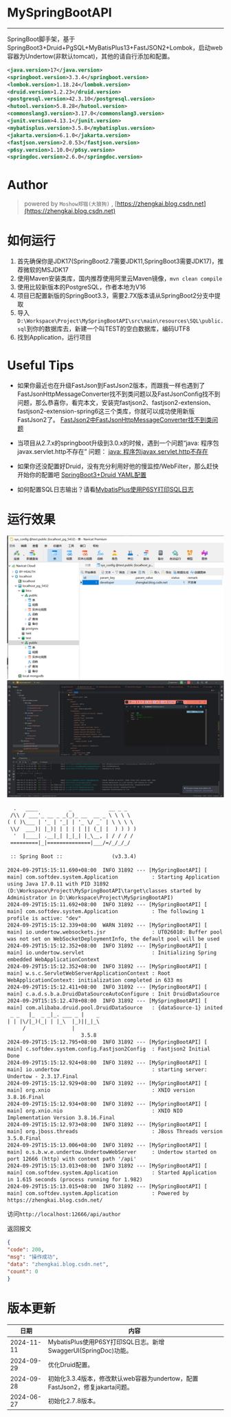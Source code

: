 # MySpringBootAPI
----
SpringBoot脚手架，基于SpringBoot3+Druid+PgSQL+MyBatisPlus13+FastJSON2+Lombok，启动web容器为Undertow(非默认tomcat)，其他的请自行添加和配置。

```xml
<java.version>17</java.version>
<springboot.version>3.3.4</springboot.version>
<lombok.version>1.18.24</lombok.version>
<druid.version>1.2.23</druid.version>
<postgresql.version>42.3.10</postgresql.version>
<hutool.version>5.8.28</hutool.version>
<commonslang3.version>3.17.0</commonslang3.version>
<junit.version>4.13.1</junit.version>
<mybatisplus.version>3.5.8</mybatisplus.version>
<jakarta.version>6.1.0</jakarta.version>
<fastjson.version>2.0.53</fastjson.version>
<p6sy.version>1.10.0</p6sy.version>
<springdoc.version>2.6.0</springdoc.version>
```

# Author
>powered by `Moshow郑锴(大狼狗)` , [https://zhengkai.blog.csdn.net](https://zhengkai.blog.csdn.net)

# 如何运行
1. 首先确保你是JDK17(SpringBoot2.7需要JDK11,SpringBoot3需要JDK17)，推荐微软的MSJDK17
2. 使用Maven安装类库，国内推荐使用阿里云Maven镜像，`mvn clean compile`
3. 使用比较新版本的PostgreSQL，作者本地为V16
4. 项目已配置新版的SpringBoot3.3，需要2.7X版本请从SpringBoot2分支中提取
5. 导入`D:\Workspace\Project\MySpringBootAPI\src\main\resources\SQL\public.sql`到你的数据库去，新建一个叫TEST的空白数据库，编码UTF8
6. 找到Application，运行项目

# Useful Tips
- 如果你最近也在升级FastJson到FastJson2版本，而跟我一样也遇到了FastJsonHttpMessageConverter找不到类问题以及FastJsonConfig找不到问题，那么恭喜你，看完本文，安装完fastjson2、fastjson2-extension、fastjson2-extension-spring6这三个类库，你就可以成功使用新版FastJson2了。
 [FastJson2中FastJsonHttpMessageConverter找不到类问题](https://blog.csdn.net/moshowgame/article/details/138013669)

- 当项目从2.7.x的springboot升级到3.0.x的时候，遇到一个问题“java: 程序包javax.servlet.http不存在” 问题：
 [java: 程序包javax.servlet.http不存在](https://zhengkai.blog.csdn.net/article/details/131362304)

- 如果你还没配置好Druid，没有充分利用好他的慢监控/WebFilter，那么赶快开始你的配置吧 [SpringBoot3+Druid YAML配置](https://blog.csdn.net/moshowgame/article/details/142641883)

- 如何配置SQL日志输出？请看[MybatisPlus使用P6SY打印SQL日志](https://blog.csdn.net/moshowgame/article/details/143697627)


# 运行效果

<img src="./screencap2.png">
<img src="./screencap1.png">

```shell
  .   ____          _            __ _ _
 /\\ / ___'_ __ _ _(_)_ __  __ _ \ \ \ \
( ( )\___ | '_ | '_| | '_ \/ _` | \ \ \ \
 \\/  ___)| |_)| | | | | || (_| |  ) ) ) )
  '  |____| .__|_| |_|_| |_\__, | / / / /
 =========|_|==============|___/=/_/_/_/

 :: Spring Boot ::                (v3.3.4)

2024-09-29T15:15:11.690+08:00  INFO 31892 --- [MySpringBootAPI] [           main] com.softdev.system.Application           : Starting Application using Java 17.0.11 with PID 31892 (D:\Workspace\Project\MySpringBootAPI\target\classes started by Administrator in D:\Workspace\Project\MySpringBootAPI)
2024-09-29T15:15:11.692+08:00  INFO 31892 --- [MySpringBootAPI] [           main] com.softdev.system.Application           : The following 1 profile is active: "dev"
2024-09-29T15:15:12.339+08:00  WARN 31892 --- [MySpringBootAPI] [           main] io.undertow.websockets.jsr               : UT026010: Buffer pool was not set on WebSocketDeploymentInfo, the default pool will be used
2024-09-29T15:15:12.352+08:00  INFO 31892 --- [MySpringBootAPI] [           main] io.undertow.servlet                      : Initializing Spring embedded WebApplicationContext
2024-09-29T15:15:12.352+08:00  INFO 31892 --- [MySpringBootAPI] [           main] w.s.c.ServletWebServerApplicationContext : Root WebApplicationContext: initialization completed in 633 ms
2024-09-29T15:15:12.411+08:00  INFO 31892 --- [MySpringBootAPI] [           main] c.a.d.s.b.a.DruidDataSourceAutoConfigure : Init DruidDataSource
2024-09-29T15:15:12.478+08:00  INFO 31892 --- [MySpringBootAPI] [           main] com.alibaba.druid.pool.DruidDataSource   : {dataSource-1} inited
 _ _   |_  _ _|_. ___ _ |    _ 
| | |\/|_)(_| | |_\  |_)||_|_\ 
     /               |         
                        3.5.8 
2024-09-29T15:15:12.795+08:00  INFO 31892 --- [MySpringBootAPI] [           main] c.softdev.system.config.Fastjson2Config  : Fastjson2 Initial Done
2024-09-29T15:15:12.924+08:00  INFO 31892 --- [MySpringBootAPI] [           main] io.undertow                              : starting server: Undertow - 2.3.17.Final
2024-09-29T15:15:12.929+08:00  INFO 31892 --- [MySpringBootAPI] [           main] org.xnio                                 : XNIO version 3.8.16.Final
2024-09-29T15:15:12.934+08:00  INFO 31892 --- [MySpringBootAPI] [           main] org.xnio.nio                             : XNIO NIO Implementation Version 3.8.16.Final
2024-09-29T15:15:12.973+08:00  INFO 31892 --- [MySpringBootAPI] [           main] org.jboss.threads                        : JBoss Threads version 3.5.0.Final
2024-09-29T15:15:13.006+08:00  INFO 31892 --- [MySpringBootAPI] [           main] o.s.b.w.e.undertow.UndertowWebServer     : Undertow started on port 12666 (http) with context path '/api'
2024-09-29T15:15:13.013+08:00  INFO 31892 --- [MySpringBootAPI] [           main] com.softdev.system.Application           : Started Application in 1.615 seconds (process running for 1.982)
2024-09-29T15:15:13.015+08:00  INFO 31892 --- [MySpringBootAPI] [           main] com.softdev.system.Application           : Powered by https://zhengkai.blog.csdn.net/ 

```

访问`http://localhost:12666/api/author`

返回报文
```json
{
"code": 200,
"msg": "操作成功",
"data": "zhengkai.blog.csdn.net",
"count": 0
}
```

# 版本更新

| 日期         | 内容                                                     |
|------------|--------------------------------------------------------|
| 2024-11-11 | MybatisPlus使用P6SY打印SQL日志。新增SwaggerUI(SpringDoc)功能。     |
| 2024-09-29 | 优化Druid配置。                                             |
| 2024-09-28 | 初始化3.3.4版本，修改默认web容器为undertow，配置FastJson2，修复jakarta问题。 |
| 2024-06-27 | 初始化2.7.8版本。                                            |